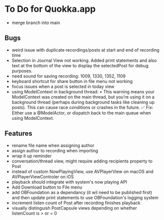 #  To Do for Quokka.app

* merge branch into main

## Bugs

* weird issue with duplicate recordings/posts at start and end of recording time
* Selection in Journal View not working. Added print statements and also text at the bottom of the view to display the selectedPost for debug purposes.
* need sound for saving recording: 1009, 1330, 1352, 1109
* keyboard shortcut for share button in file menu not working
* focus issues when a post is selected in today view
* using ModelContext in background thread: 	•	This warning means your ModelContext was created on the main thread, but you’re using it on a background thread (perhaps during background tasks like cleaning up posts). This can cause race conditions or crashes in the future. ✅ Fix: Either use a @ModelActor, or dispatch back to the main queue when using ModelContext.

## Features

* rename file name when assigning author
* assign author to recording when importing
* wrap it up reminder
* conversation/thread view, might require adding recipients property to Post
* instead of custom NowPlayingView, use AVPlayerView on macOS and AVPlayerViewControler on iOS
* playback should integrate with system's now playing API
* Add Download button to File menu
* add OBFoundation as a dependancy (it wil need to be published first) and then update print statements to use OBFoundation's logging system
* increment listen count of Post after recording finishes playback
* visually distinguish PostCapsule views depending on whether listenCount is > or = 0
